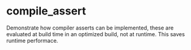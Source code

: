 # compile_assert
Demonstrate how compiler asserts can be implemented, these are evaluated at build time in an optimized build, not at runtime. This saves runtime performace.
